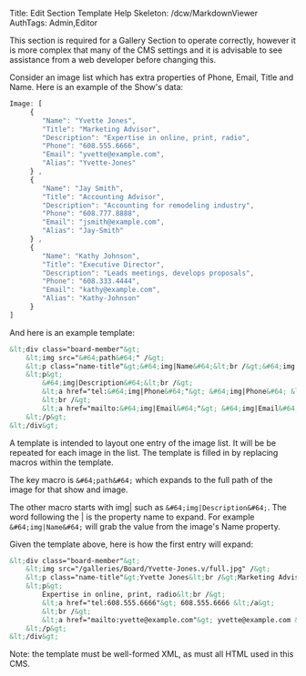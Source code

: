 Title: Edit Section Template Help
Skeleton: /dcw/MarkdownViewer
AuthTags: Admin,Editor

This section is required for a Gallery Section to operate correctly, however it is more complex that many of the CMS settings and it is advisable to see assistance from a web developer before changing this.

Consider an image list which has extra properties of Phone, Email, Title and Name.  Here is an example of the Show's data:

```javascript
Image: [
	 { 
	 	"Name": "Yvette Jones",
	 	"Title": "Marketing Advisor",
		"Description": "Expertise in online, print, radio",
		"Phone": "608.555.6666",
		"Email": "yvette@example.com",
		"Alias": "Yvette-Jones"
	 } ,
	 { 
	 	"Name": "Jay Smith",
	 	"Title": "Accounting Advisor",
		"Description": "Accounting for remodeling industry",
		"Phone": "608.777.8888",
		"Email": "jsmith@example.com",
		"Alias": "Jay-Smith"
	 } ,
	 { 
	 	"Name": "Kathy Johnson",
	 	"Title": "Executive Director",
		"Description": "Leads meetings, develops proposals",
		"Phone": "608.333.4444",
		"Email": "kathy@example.com",
		"Alias": "Kathy-Johnson"
	 } 
]
```

And here is an example template:

```xml
&lt;div class="board-member"&gt;
	&lt;img src="&#64;path&#64;" /&gt;
	&lt;p class="name-title"&gt;&#64;img|Name&#64;&lt;br /&gt;&#64;img|Title&#64;&lt;/p&gt;
	&lt;p&gt;
		&#64;img|Description&#64;&lt;br /&gt;
		&lt;a href="tel:&#64;img|Phone&#64;"&gt; &#64;img|Phone&#64; &lt;/a&gt;
		&lt;br /&gt;
		&lt;a href="mailto:&#64;img|Email&#64;"&gt; &#64;img|Email&#64; &lt;/a&gt;
	&lt;/p&gt;
&lt;/div&gt;
```

A template is intended to layout one entry of the image list. It will be be repeated for each image in the list.  The template is filled in by replacing macros within the template.

The key macro is `&#64;path&#64;` which expands to the full path of the image for that show and image.

The other macro starts with img| such as `&#64;img|Description&#64;`.  The word following the | is the property name to expand.  For example `&#64;img|Name&#64;` will grab the value from the image's Name property.

Given the template above, here is how the first entry will expand:

```xml
&lt;div class="board-member"&gt;
	&lt;img src="/galleries/Board/Yvette-Jones.v/full.jpg" /&gt;
	&lt;p class="name-title"&gt;Yvette Jones&lt;br /&gt;Marketing Advisor&lt;/p&gt;
	&lt;p&gt;
		Expertise in online, print, radio&lt;br /&gt;
		&lt;a href="tel:608.555.6666"&gt; 608.555.6666 &lt;/a&gt;
		&lt;br /&gt;
		&lt;a href="mailto:yvette@example.com"&gt; yvette@example.com &lt;/a&gt;
	&lt;/p&gt;
&lt;/div&gt;
```

Note: the template must be well-formed XML, as must all HTML used in this CMS.
